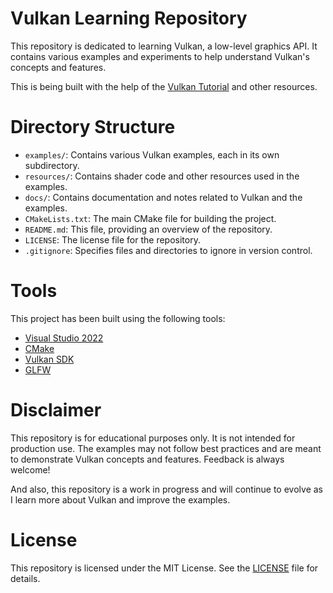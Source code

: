 # Vulkan Learning Repository
This repository is dedicated to learning Vulkan, a low-level graphics API. It contains various examples and experiments to help understand Vulkan's concepts and features.

This is being built with the help of the [Vulkan Tutorial](https://vulkan-tutorial.com/) and other resources.

# Directory Structure
- `examples/`: Contains various Vulkan examples, each in its own subdirectory.
- `resources/`: Contains shader code and other resources used in the examples.
- `docs/`: Contains documentation and notes related to Vulkan and the examples.
- `CMakeLists.txt`: The main CMake file for building the project.
- `README.md`: This file, providing an overview of the repository.
- `LICENSE`: The license file for the repository.
- `.gitignore`: Specifies files and directories to ignore in version control.

# Tools
This project has been built using the following tools:
- [Visual Studio 2022](https://visualstudio.microsoft.com/)
- [CMake](https://cmake.org/)
- [Vulkan SDK](https://vulkan.lunarg.com/)
- [GLFW](https://www.glfw.org/)

# Disclaimer
This repository is for educational purposes only. It is not intended for production use. The examples may not follow best practices and are meant to demonstrate Vulkan concepts and features. Feedback is always welcome!

And also, this repository is a work in progress and will continue to evolve as I learn more about Vulkan and improve the examples.

# License
This repository is licensed under the MIT License. See the [LICENSE](LICENSE) file for details.